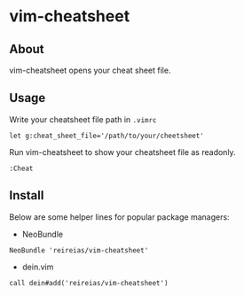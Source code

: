 # vim-cheatsheet

## About
vim-cheatsheet opens your cheat sheet file.

## Usage

Write your cheatsheet file path in `.vimrc`

```
let g:cheat_sheet_file='/path/to/your/cheetsheet'
```

Run vim-cheatsheet to show your cheatsheet file as readonly.
```
:Cheat
```

## Install

Below are some helper lines for popular package managers:

- NeoBundle
```
NeoBundle 'reireias/vim-cheatsheet'
```

- dein.vim
```
call dein#add('reireias/vim-cheatsheet')
```

